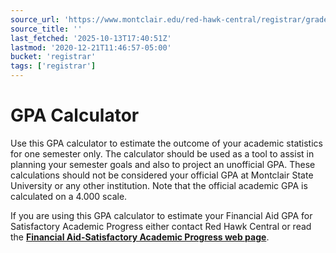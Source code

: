 ```yaml
---
source_url: 'https://www.montclair.edu/red-hawk-central/registrar/grades/gpa-calculator/'
source_title: ''
last_fetched: '2025-10-13T17:40:51Z'
lastmod: '2020-12-21T11:46:57-05:00'
bucket: 'registrar'
tags: ['registrar']
---
```


# GPA Calculator

Use this GPA calculator to estimate the outcome of your academic statistics for one semester only. The calculator should be used as a tool to assist in planning your semester goals and also to project an unofficial GPA. These calculations should not be considered your official GPA at Montclair State University or any other institution. Note that the official academic GPA is calculated on a 4.000 scale.

If you are using this GPA calculator to estimate your Financial Aid GPA for Satisfactory Academic Progress either contact Red Hawk Central or read the [**Financial Aid-Satisfactory Academic Progress web page**](/red-hawk-central/financial-aid/sap-regulations/satisfactory-academic-progress-sap/).